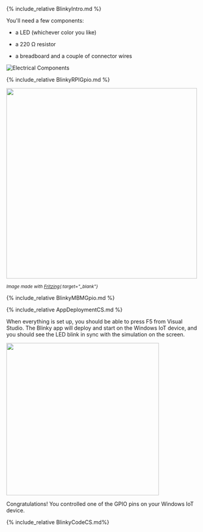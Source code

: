 {% include_relative BlinkyIntro.md %}

You'll need a few components:

* a LED (whichever color you like)

* a 220 &#x2126; resistor

* a breadboard and a couple of connector wires

![Electrical Components]({{site.baseurl}}/images/Blinky/components.png)

{% include_relative BlinkyRPIGpio.md %}

<img src="{{site.baseurl}}/images/Blinky/breadboard_assembled_rpi2.png" height="500">

<sub>*Image made with [Fritzing](http://fritzing.org/){:target="_blank"}*</sub>

{% include_relative BlinkyMBMGpio.md %}

{% include_relative AppDeploymentCS.md %}

When everything is set up, you should be able to press F5 from Visual Studio.  The Blinky app will deploy and start on the Windows IoT device, and you should see the LED blink in sync with the simulation on the screen.

<img src="{{site.baseurl}}/images/Blinky/blinky-screenshot.png" height="400">

Congratulations! You controlled one of the GPIO pins on your Windows IoT device.

{% include_relative BlinkyCodeCS.md%}
